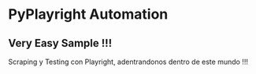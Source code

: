 # PyPlayright Automation
## Very Easy Sample !!!

Scraping y Testing con Playright, adentrandonos dentro de este mundo !!!
